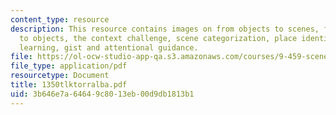 ```yaml
---
content_type: resource
description: This resource contains images on from objects to scenes, from scenes
  to objects, the context challenge, scene categorization, place identification, supervised
  learning, gist and attentional guidance.
file: https://ol-ocw-studio-app-qa.s3.amazonaws.com/courses/9-459-scene-understanding-symposium-spring-2006/3b646e7a64649c8013eb00d9db1813b1_1350tlktorralba.pdf
file_type: application/pdf
resourcetype: Document
title: 1350tlktorralba.pdf
uid: 3b646e7a-6464-9c80-13eb-00d9db1813b1
---
```

